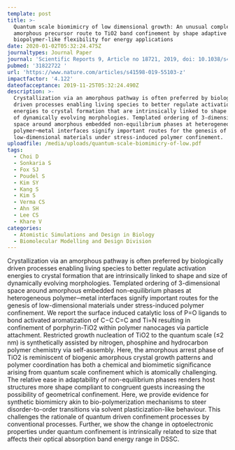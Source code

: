 ```yaml
---
template: post
title: >-
  Quantum scale biomimicry of low dimensional growth: An unusual complex
  amorphous precursor route to TiO2 band confinement by shape adaptive
  biopolymer-like flexibility for energy applications
date: 2020-01-02T05:32:24.475Z
journaltypes: Journal Paper
journal: 'Scientific Reports 9, Article no 18721, 2019, doi: 10.1038/s41598-019-55103-z'
pubmed: '31822722 '
url: 'https://www.nature.com/articles/s41598-019-55103-z'
impactfactor: '4.122'
dateofacceptance: 2019-11-25T05:32:24.490Z
description: >-
  Crystallization via an amorphous pathway is often preferred by biologically
  driven processes enabling living species to better regulate activation
  energies to crystal formation that are intrinsically linked to shape and size
  of dynamically evolving morphologies. Templated ordering of 3-dimensional
  space around amorphous embedded non-equilibrium phases at heterogeneous
  polymer─metal interfaces signify important routes for the genesis of
  low-dimensional materials under stress-induced polymer confinement.
uploadfile: /media/uploads/quantum-scale-biomimicry-of-low.pdf
tags:
  - Choi D
  - Sonkaria S
  - Fox SJ
  - Poudel S
  - Kim SY
  - Kang S
  - Kim S
  - Verma CS
  - Ahn SH
  - Lee CS
  - Khare V
categories:
  - Atomistic Simulations and Design in Biology
  - Biomolecular Modelling and Design Division
---
```

Crystallization via an amorphous pathway is often preferred by biologically driven processes enabling living species to better regulate activation energies to crystal formation that are intrinsically linked to shape and size of dynamically evolving morphologies. Templated ordering of 3-dimensional space around amorphous embedded non-equilibrium phases at heterogeneous polymer─metal interfaces signify important routes for the genesis of low-dimensional materials under stress-induced polymer confinement. We report the surface induced catalytic loss of P=O ligands to bond activated aromatization of C−C C=C and Ti=N resulting in confinement of porphyrin-TiO2 within polymer nanocages via particle attachment. Restricted growth nucleation of TiO2 to the quantum scale (≤2 nm) is synthetically assisted by nitrogen, phosphine and hydrocarbon polymer chemistry via self-assembly. Here, the amorphous arrest phase of TiO2 is reminiscent of biogenic amorphous crystal growth patterns and polymer coordination has both a chemical and biomimetic significance arising from quantum scale confinement which is atomically challenging. The relative ease in adaptability of non-equilibrium phases renders host structures more shape compliant to congruent guests increasing the possibility of geometrical confinement. Here, we provide evidence for synthetic biomimicry akin to bio-polymerization mechanisms to steer disorder-to-order transitions via solvent plasticization-like behaviour. This challenges the rationale of quantum driven confinement processes by conventional processes. Further, we show the change in optoelectronic properties under quantum confinement is intrinsically related to size that affects their optical absorption band energy range in DSSC.
